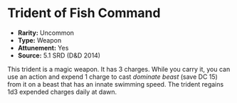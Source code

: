 # Trident of Fish Command

- **Rarity:** Uncommon
- **Type:** Weapon
- **Attunement:** Yes
- **Source:** 5.1 SRD (D&D 2014)

This trident is a magic weapon. It has 3 charges. While you carry it, you can use an action and expend 1 charge to cast _dominate beast_ (save DC 15) from it on a beast that has an innate swimming speed. The trident regains 1d3 expended charges daily at dawn.
